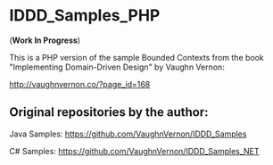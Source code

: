 # IDDD_Samples_PHP

(**Work In Progress**)

This is a PHP version of the sample Bounded Contexts from the book "Implementing Domain-Driven Design" by Vaughn Vernon:

http://vaughnvernon.co/?page_id=168

## Original repositories by the author:

Java Samples: https://github.com/VaughnVernon/IDDD_Samples

C# Samples: https://github.com/VaughnVernon/IDDD_Samples_NET

